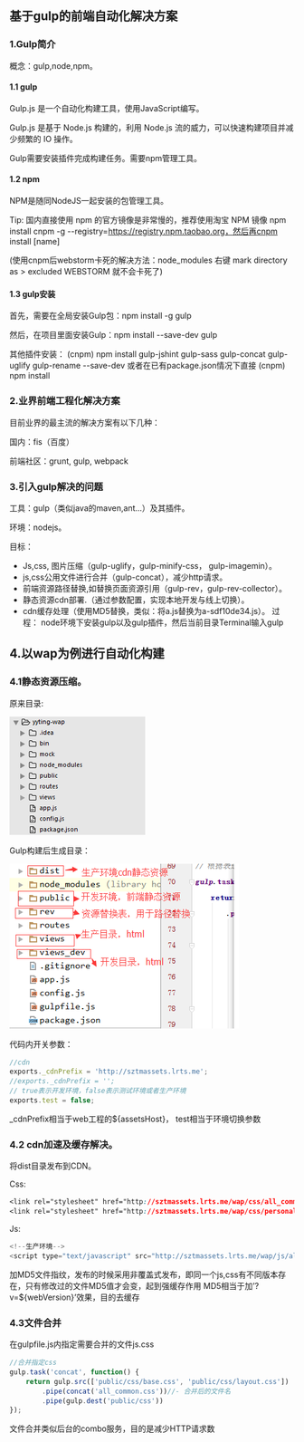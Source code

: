 ## 基于gulp的前端自动化解决方案

### 1.Gulp简介

概念：gulp,node,npm。

#### 1.1 gulp

Gulp.js 是一个自动化构建工具，使用JavaScript编写。

Gulp.js 是基于 Node.js 构建的，利用 Node.js 流的威力，可以快速构建项目并减少频繁的 IO 操作。

Gulp需要安装插件完成构建任务。需要npm管理工具。

#### 1.2 npm
NPM是随同NodeJS一起安装的包管理工具。

Tip: 国内直接使用 npm 的官方镜像是非常慢的，推荐使用淘宝 NPM 镜像
npm install cnpm -g --registry=https://registry.npm.taobao.org，然后再cnpm install [name]

(使用cnpm后webstorm卡死的解决方法：node_modules 右键 mark directory as > excluded WEBSTORM 就不会卡死了)
#### 1.3 gulp安装
首先，需要在全局安装Gulp包：npm install -g gulp

然后，在项目里面安装Gulp：npm install --save-dev  gulp

其他插件安装：
(cnpm) npm install gulp-jshint gulp-sass gulp-concat gulp-uglify gulp-rename --save-dev
或者在已有package.json情况下直接 (cnpm) npm install
### 2.业界前端工程化解决方案
目前业界的最主流的解决方案有以下几种：

国内：fis（百度）

前端社区：grunt, gulp, webpack
### 3.引入gulp解决的问题
工具：gulp（类似java的maven,ant...）及其插件。

环境：nodejs。

目标：
* Js,css, 图片压缩（gulp-uglify，gulp-minify-css， gulp-imagemin）。
* js,css公用文件进行合并（gulp-concat），减少http请求。
* 前端资源路径替换,如替换页面资源引用（gulp-rev，gulp-rev-collector）。
* 静态资源cdn部署.（通过参数配置，实现本地开发与线上切换）。
* cdn缓存处理（使用MD5替换，类似：将a.js替换为a-sdf10de34.js）。
过程：
node环境下安装gulp以及gulp插件，然后当前目录Terminal输入gulp

## 4.以wap为例进行自动化构建

### 4.1静态资源压缩。
原来目录:

![iamgee](https://github.com/huanglp47/wepapp_gulp/blob/master/project_before.png)

Gulp构建后生成目录：

![iamgee](https://github.com/huanglp47/wepapp_gulp/blob/master/project_after.png)

代码内开关参数：
```js
//cdn
exports._cdnPrefix = 'http://sztmassets.lrts.me';
//exports._cdnPrefix = '';
// true表示开发环境，false表示测试环境或者生产环境
exports.test = false;
```
_cdnPrefix相当于web工程的${assetsHost}， test相当于环境切换参数
### 4.2 cdn加速及缓存解决。
将dist目录发布到CDN。

Css:
```css
<link rel="stylesheet" href="http://sztmassets.lrts.me/wap/css/all_common-bcada22aa0.css" type="text/css">
<link rel="stylesheet" href="http://sztmassets.lrts.me/wap/css/personal-737ab75bb1.css" type="text/css">
```

Js:
```js
<!--生产环境-->
<script type="text/javascript" src="http://sztmassets.lrts.me/wap/js/all_common-da5694a8bc.js"></script>
```

加MD5文件指纹，发布的时候采用非覆盖式发布，即同一个js,css有不同版本存在，只有修改过的文件MD5值才会变，起到强缓存作用
MD5相当于加’?v=${webVersion}’效果，目的去缓存
### 4.3文件合并
在gulpfile.js内指定需要合并的文件js.css
```js
//合并指定css
gulp.task('concat', function() {
    return gulp.src(['public/css/base.css', 'public/css/layout.css'])
        .pipe(concat('all_common.css'))//- 合并后的文件名
        .pipe(gulp.dest('public/css'))
});
```
文件合并类似后台的combo服务，目的是减少HTTP请求数
